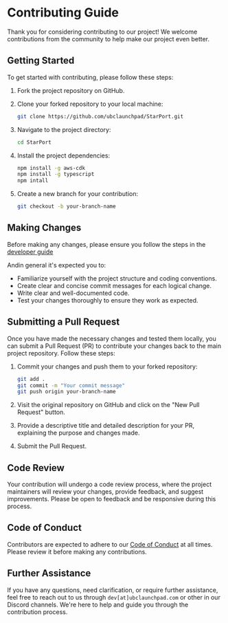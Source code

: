 
# Contributing Guide

Thank you for considering contributing to our project! We welcome contributions from the community to help make our project even better.

## Getting Started

To get started with contributing, please follow these steps:

1. Fork the project repository on GitHub.

2. Clone your forked repository to your local machine:

   ```bash
   git clone https://github.com/ubclaunchpad/StarPort.git
   ```

3. Navigate to the project directory:

   ```bash
   cd StarPort
   ```

4. Install the project dependencies:

   ```bash
   npm install -g aws-cdk
   npm install -g typescript
   npm intall 
   ```

5. Create a new branch for your contribution:

   ```bash
   git checkout -b your-branch-name
   ```

## Making Changes

Before making any changes, please ensure you follow the steps in the [developer guide](./docs/DEVELOPER.md)

Andin general it's expected you to:

- Familiarize yourself with the project structure and coding conventions.
- Create clear and concise commit messages for each logical change.
- Write clear and well-documented code.
- Test your changes thoroughly to ensure they work as expected.

## Submitting a Pull Request

Once you have made the necessary changes and tested them locally, you can submit a Pull Request (PR) to contribute your changes back to the main project repository. Follow these steps:

1. Commit your changes and push them to your forked repository:

   ```bash
   git add .
   git commit -m "Your commit message"
   git push origin your-branch-name
   ```

2. Visit the original repository on GitHub and click on the "New Pull Request" button.

3. Provide a descriptive title and detailed description for your PR, explaining the purpose and changes made.

4. Submit the Pull Request.

## Code Review

Your contribution will undergo a code review process, where the project maintainers will review your changes, provide feedback, and suggest improvements. Please be open to feedback and be responsive during this process.

## Code of Conduct

Contributors are expected to adhere to our [Code of Conduct](CODE_OF_CONDUCT.md) at all times. Please review it before making any contributions.

## Further Assistance

If you have any questions, need clarification, or require further assistance, feel free to reach out to us through `dev[at]ubclaunchpad.com` or other in our Discord channels. We're here to help and guide you through the contribution process.
